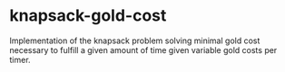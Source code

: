 # knapsack-gold-cost

Implementation of the knapsack problem solving minimal gold cost necessary to fulfill a given amount of time given variable gold costs per timer.
